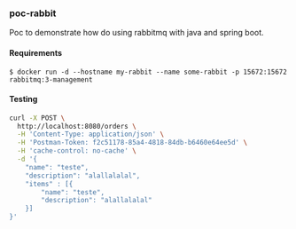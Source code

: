 ### poc-rabbit

Poc to demonstrate how do using rabbitmq with java and spring boot.

#### Requirements

```
$ docker run -d --hostname my-rabbit --name some-rabbit -p 15672:15672 rabbitmq:3-management
```

#### Testing

```bash
curl -X POST \
  http://localhost:8080/orders \
  -H 'Content-Type: application/json' \
  -H 'Postman-Token: f2c51178-85a4-4818-84db-b6460e64ee5d' \
  -H 'cache-control: no-cache' \
  -d '{
	"name": "teste",
	"description": "alallalalal",
	"items" : [{
		"name": "teste",
		"description": "alallalalal"
	}]
}'
```